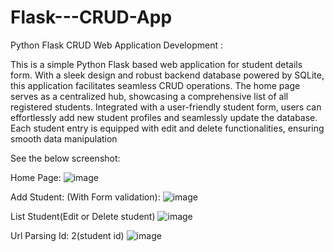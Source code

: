 # Flask---CRUD-App
Python Flask CRUD Web Application Development :

This is a simple Python Flask based web application for student details form. With a sleek design and robust backend database powered by SQLite, this application facilitates seamless CRUD operations. The home page serves as a centralized hub, showcasing a comprehensive list of all registered students. Integrated with a user-friendly student form, users can effortlessly add new student profiles and seamlessly update the database. Each student entry is equipped with edit and delete functionalities, ensuring smooth data manipulation

See the below screenshot:

Home Page: 
![image](https://github.com/Abhishek-Ak69/Flask---CRUD-App/assets/66586396/35d03b45-5ac4-4574-a8ab-e0aff5b3e287)


Add Student: (With Form validation):
![image](https://github.com/Abhishek-Ak69/Flask---CRUD-App/assets/66586396/15d13561-f346-4696-9898-f485fa1294b8)

List Student(Edit or Delete student)
![image](https://github.com/Abhishek-Ak69/Flask---CRUD-App/assets/66586396/84135288-9def-4c3a-9ce4-97fe6db888b2)

Url Parsing Id: 2(student id)
![image](https://github.com/Abhishek-Ak69/Flask---CRUD-App/assets/66586396/c6ea837e-0041-48b3-8779-4d8804ae0029)





